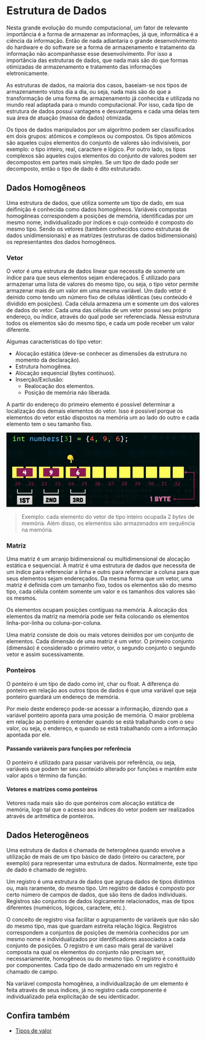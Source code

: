 # Estrutura de Dados

Nesta grande evolução do mundo computacional, um fator de relevante importância é a forma de armazenar as informações, já que, informática é a ciência da informação. Então de nada adiantaria o grande desenvolvimento do hardware e do software se a forma de armazenamento e tratamento da informação não acompanhasse esse desenvolvimento. Por isso a importância das estruturas de dados, que nada mais são do que formas otimizadas de armazenamento e tratamento das informações eletronicamente.

As estruturas de dados, na maioria dos casos, baseiam-se nos tipos de armazenamento vistos dia a dia, ou seja, nada mais são do que a transformação de uma forma de armazenamento já conhecida e utilizada no mundo real adaptada para o mundo computacional. Por isso, cada tipo de estrutura de dados possui vantagens e desvantagens e cada uma delas tem sua área de atuação (massa de dados) otimizada.

Os tipos de dados manipulados por um algoritmo podem ser classificados em dois grupos: atômicos e complexos ou compostos. Os tipos atômicos são aqueles cujos elementos do conjunto de valores são indivisíveis, por exemplo: o tipo inteiro, real, caractere e lógico. Por outro lado, os tipos complexos são aqueles cujos elementos do conjunto de valores podem ser decompostos em partes mais simples. Se um tipo de dado pode ser decomposto, então o tipo de dado é dito estruturado.

## Dados Homogêneos

Uma estrutura de dados, que utiliza somente um tipo de dado, em sua deifinição é conhecida como dados homogêneos. Variáveis compostas homogêneas correspondem a posições de memória, identificadas por um mesmo nome, individualizado por índices e cujo conteúdo é composto do mesmo tipo. Sendo os vetores (também conhecidos como estruturas de dados unidimensionais) e as matrizes (estruturas de dados bidimensionais) os representantes dos dados homogêneos.

### Vetor

O vetor é uma estrutura de dados linear que necessita de somente um índice para que seus elementos sejam endereçados. É utilizado para armazenar uma lista de valores do mesmo tipo, ou seja, o tipo vetor permite armazenar mais de um valor em uma mesma variável. Um dado vetor é deinido como tendo um número fixo de células idênticas (seu conteúdo é dividido em posições). Cada célula armazena um e somente um dos valores de dados do vetor. Cada uma das células de um vetor possui seu próprio endereço, ou índice, através do qual pode ser referenciada. Nessa estrutura todos os elementos são do mesmo tipo, e cada um pode receber um valor diferente.

Algumas características do tipo vetor:

- Alocação estática (deve-se conhecer as dimensões da estrutura no momento da declaração).
- Estrutura homogênea.
- Alocação sequencial (bytes contínuos).
- Inserção/Exclusão:
  - Realocação dos elementos.
  - Posição de memória não liberada.

A partir do endereço do primeiro elemento é possível determinar a localização dos demais elementos do vetor. Isso é possível porque os elementos do vetor estão dispostos na memória um ao lado do outro e cada elemento tem o seu tamanho fixo.

![representacao-array-memoria](../assets/Data-Structures/representacao-array-memoria.png)

> Exemplo: cada elemento do vetor de tipo inteiro ocupada 2 _bytes_ de memória. Além disso, os elementos são armazenados em sequência na memória.

### Matriz

Uma matriz é um arranjo bidimensional ou multidimensional de alocação estática e sequencial. A matriz é uma estrutura de dados que necessita de um índice para referenciar a linha e outro para referenciar a coluna para que seus elementos sejam endereçados. Da mesma forma que um vetor, uma matriz é definida com um tamanho fixo, todos os elementos são do mesmo tipo, cada célula contém somente um valor e os tamanhos dos valores são os mesmos.

Os elementos ocupam posições contíguas na memória. A alocação dos elementos da matriz na memória pode ser feita colocando os elementos linha-por-linha ou coluna-por-coluna.

Uma matriz consiste de dois ou mais vetores deinidos por um conjunto de  elementos. Cada dimensão de uma matriz é um vetor. O primeiro conjunto (dimensão) é considerado o primeiro vetor, o segundo conjunto o segundo vetor e assim sucessivamente.

### Ponteiros

O ponteiro é um tipo de dado como int, char ou float. A diferença do ponteiro em relação aos outros tipos de dados é que uma variável que seja ponteiro guardará um endereço de memória.

Por meio deste endereço pode-se acessar a informação, dizendo que a variável ponteiro aponta para uma posição de memória. O maior problema em relação ao ponteiro é entender quando se está trabalhando com o seu valor, ou seja, o endereço, e quando se está trabalhando com a informação apontada por ele.

#### Passando variáveis para funções por referência

O ponteiro é utilizado para passar variáveis por referência, ou seja, variáveis que podem ter seu conteúdo alterado por funções e mantêm este valor após o término da função.

#### Vetores e matrizes como ponteiros

Vetores nada mais são do que ponteiros com alocação estática de memória, logo tal que o acesso aos índices do vetor podem ser realizados através de aritmética de ponteiros.

## Dados Heterogêneos

Uma estrutura de dados é chamada de heterogênea quando envolve a utilização de mais de um tipo básico de dado (inteiro ou caractere, por exemplo) para representar uma estrutura de dados. Normalmente, este tipo de dado é chamado de registro.

Um registro é uma estrutura de dados que agrupa dados de tipos distintos ou, mais raramente, do mesmo tipo. Um registro de dados é composto por certo número de campos de dados, que são itens de dados individuais. Registros são conjuntos de dados lógicamente relacionados, mas de tipos diferentes (numéricos, lógicos, caractere, etc.).

O conceito de registro visa facilitar o agrupamento de variáveis que não  são do mesmo tipo, mas que guardam estreita relação lógica. Registros correspondem a conjuntos de posições de memória conhecidos por um mesmo nome  e individualizados por identificadores associados a cada conjunto de posições. O registro é um caso mais geral de variável composta na qual os elementos do conjunto não precisam ser, necessariamente, homogêneos ou do mesmo tipo. O registro é constituído por componentes. Cada tipo de dado armazenado em um registro é chamado de campo.

Na variável composta homogênea, a individualização de um elemento é feita através de seus índices, já no registro cada componente é individualizado pela  explicitação de seu identiicador.

## Confira também

- [Tipos de valor](./dotNet/types-variables/value-types/value-types)

